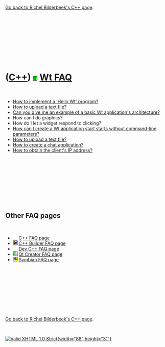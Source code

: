 

[Go back to Richel Bilderbeek's C++ page](Cpp.htm).

 

 

 

 

 

([C++](Cpp.htm)) ![Wt](PicWt.png) [Wt FAQ](CppWtFaq.htm)
========================================================

 

-   [How to implement a 'Hello Wt' program?](CppHelloWt.htm)
-   [How to upload a text file?](CppWtTextUploader.htm)
-   [Can you give me an example of a basic Wt application's
    architecture?](CppThinkingWt1.htm)
-   How can I do graphics?
-   How do I let a widget respond to clicking?
-   [How can I create a Wt application start starts without command-line
    parameters?](CppWtAutoRun.htm)
-   [How to upload a text file?](CppWtTextUploader.htm)
-   [How to create a chat application?](CppWtChat.htm)
-   [How to obtain the client's IP address?](CppWtGetIpAddress.htm)

 

 

 

 

 

Other FAQ pages
---------------

 

-   ![ ](PicSpacer.png) [C++ FAQ page](CppFaq.htm)
-   ![C++ Builder](PicCppBuilder.png) [C++ Builder FAQ
    page](CppBuilderFaq.htm)
-   ![ ](PicSpacer.png) [Dev C++ FAQ page](CppDevCppFaq.htm)
-   ![Qt Creator](PicQtCreator.png) [Qt Creator FAQ page](CppQtFaq.htm)
-   ![Symbian](PicSymbian.png) [Symbian FAQ page](CppSymbianFaq.htm)

 

 

 

 

 

[Go back to Richel Bilderbeek's C++ page](Cpp.htm).



 

[![Valid XHTML 1.0 Strict](valid-xhtml10.png){width="88"
height="31"}](http://validator.w3.org/check?uri=referer)
